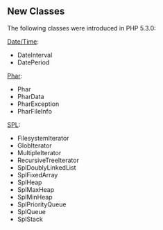 New Classes
-----------

The following classes were introduced in PHP 5.3.0:

<a href="/book/datetime.html" class="link">Date/Time</a>:

-   <span class="simpara"> <span class="classname">DateInterval</span>
    </span>
-   <span class="simpara"> <span class="classname">DatePeriod</span>
    </span>

<a href="/book/phar.html" class="link">Phar</a>:

-   <span class="simpara"> <span class="classname">Phar</span> </span>
-   <span class="simpara"> <span class="classname">PharData</span>
    </span>
-   <span class="simpara"> <span class="classname">PharException</span>
    </span>
-   <span class="simpara"> <span class="classname">PharFileInfo</span>
    </span>

<a href="/book/spl.html" class="link">SPL</a>:

-   <span class="simpara"> <span
    class="classname">FilesystemIterator</span> </span>
-   <span class="simpara"> <span class="classname">GlobIterator</span>
    </span>
-   <span class="simpara"> <span
    class="classname">MultipleIterator</span> </span>
-   <span class="simpara"> <span
    class="classname">RecursiveTreeIterator</span> </span>
-   <span class="simpara"> <span
    class="classname">SplDoublyLinkedList</span> </span>
-   <span class="simpara"> <span class="classname">SplFixedArray</span>
    </span>
-   <span class="simpara"> <span class="classname">SplHeap</span>
    </span>
-   <span class="simpara"> <span class="classname">SplMaxHeap</span>
    </span>
-   <span class="simpara"> <span class="classname">SplMinHeap</span>
    </span>
-   <span class="simpara"> <span
    class="classname">SplPriorityQueue</span> </span>
-   <span class="simpara"> <span class="classname">SplQueue</span>
    </span>
-   <span class="simpara"> <span class="classname">SplStack</span>
    </span>
